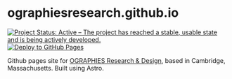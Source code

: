 # ographiesresearch.github.io

<!-- badges: start -->
[![Project Status: Active – The project has reached a stable, usable state and is being actively developed.](https://www.repostatus.org/badges/latest/active.svg)](https://www.repostatus.org/#active)[![Deploy to GitHub Pages](https://github.com/ographiesresearch/ographiesresearch.github.io/actions/workflows/deploy.yml/badge.svg)](https://github.com/ographiesresearch/ographiesresearch.github.io/actions/workflows/deploy.yml)
<!-- badges: end -->

Github pages site for [OGRAPHIES Research & Design](https://ographiesresearch.com/), based in Cambridge, Massachusetts. Built using Astro.
